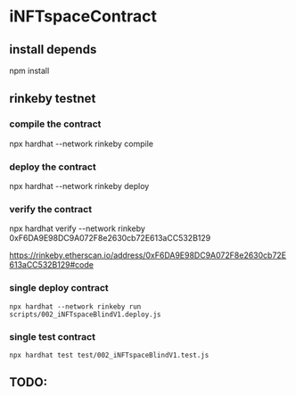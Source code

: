 # iNFTspaceContract

## install depends
npm install

## rinkeby testnet
### compile the contract
npx hardhat --network rinkeby compile
### deploy the contract
npx hardhat --network rinkeby deploy
### verify the contract
npx hardhat verify --network rinkeby 0xF6DA9E98DC9A072F8e2630cb72E613aCC532B129

https://rinkeby.etherscan.io/address/0xF6DA9E98DC9A072F8e2630cb72E613aCC532B129#code


### single deploy contract 
```
npx hardhat --network rinkeby run scripts/002_iNFTspaceBlindV1.deploy.js
```
### single test contract
```
npx hardhat test test/002_iNFTspaceBlindV1.test.js
```

## TODO:


